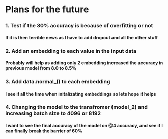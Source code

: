 # Plans for the future

### 1. Test if the 30% accuracy is because of overfitting or not

#### If it is then terrible news as I have to add dropout and all the other stuff

### 2. Add an embedding to each value in the input data

#### Probably will help as adding only 2 embedding increased the accuracy in previous model from 8.0 to 8.5%

### 3. Add data.normal_() to each embedding

#### I see it all the time when initalizating embeddings so lets hope it helps

### 4. Changing the model to the transfromer (model_2) and increasing batch size to 4096 or 8192

#### I want to see the final accuracy of the model on @4 accuracy, and see if I can finally break the barrier of 60%
